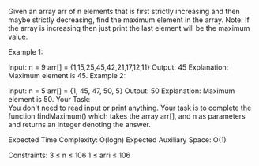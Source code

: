 Given an array arr of n elements that is first strictly increasing and then maybe strictly decreasing, find the maximum element in the array.
Note: If the array is increasing then just print the last element will be the maximum value.

Example 1:

Input: 
n = 9
arr[] = {1,15,25,45,42,21,17,12,11}
Output: 45
Explanation: Maximum element is 45.
Example 2:

Input: 
n = 5
arr[] = {1, 45, 47, 50, 5}
Output: 50
Explanation: Maximum element is 50.
Your Task:  
You don't need to read input or print anything. Your task is to complete the function findMaximum() which takes the array arr[], and n as parameters and returns an integer denoting the answer.

Expected Time Complexity: O(logn)
Expected Auxiliary Space: O(1)

Constraints:
3 ≤ n ≤ 106
1 ≤ arri ≤ 106
